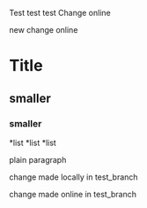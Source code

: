 Test test test
Change online

new change online

# Title
## smaller
### smaller

*list
*list
*list

plain paragraph

change made locally in test_branch

change made online in test_branch
